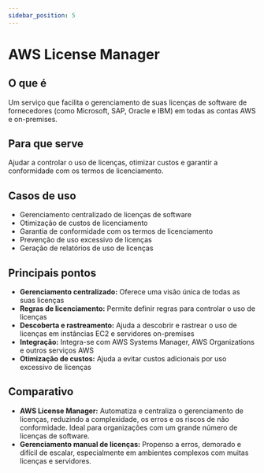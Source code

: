 ```yaml
---
sidebar_position: 5
---
```


# AWS License Manager

## O que é
Um serviço que facilita o gerenciamento de suas licenças de software de fornecedores (como Microsoft, SAP, Oracle e IBM) em todas as contas AWS e on-premises.

## Para que serve
Ajudar a controlar o uso de licenças, otimizar custos e garantir a conformidade com os termos de licenciamento.

## Casos de uso
- Gerenciamento centralizado de licenças de software
- Otimização de custos de licenciamento
- Garantia de conformidade com os termos de licenciamento
- Prevenção de uso excessivo de licenças
- Geração de relatórios de uso de licenças

## Principais pontos
- **Gerenciamento centralizado:** Oferece uma visão única de todas as suas licenças
- **Regras de licenciamento:** Permite definir regras para controlar o uso de licenças
- **Descoberta e rastreamento:** Ajuda a descobrir e rastrear o uso de licenças em instâncias EC2 e servidores on-premises
- **Integração:** Integra-se com AWS Systems Manager, AWS Organizations e outros serviços AWS
- **Otimização de custos:** Ajuda a evitar custos adicionais por uso excessivo de licenças

## Comparativo
- **AWS License Manager:** Automatiza e centraliza o gerenciamento de licenças, reduzindo a complexidade, os erros e os riscos de não conformidade. Ideal para organizações com um grande número de licenças de software.
- **Gerenciamento manual de licenças:** Propenso a erros, demorado e difícil de escalar, especialmente em ambientes complexos com muitas licenças e servidores. 